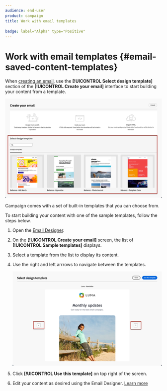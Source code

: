 ```yaml
---
audience: end-user
product: campaign
title: Work with email templates

badge: label="Alpha" type="Positive"
---
```

# Work with email templates {#email-saved-content-templates}

When [creating an email](../email/create-email.md), use the **[!UICONTROL Select design template]** section of the **[!UICONTROL Create your email]** interface to start building your content from a template.

![](assets/email_designer-sample-templates.png)

Campaign comes with a set of built-in templates that you can choose from.

To start building your content with one of the sample templates, follow the steps below.

1. Open the [Email Designer](create-email-content.md).

1. On the **[!UICONTROL Create your email]** screen, the list of **[!UICONTROL Sample templates]**  displays.

1. Select a template from the list to display its content.

1. Use the right and left arrrows to navigate between the templates.

    ![](assets/email_designer-sample-templates-navigate.png)

1. Click **[!UICONTROL Use this template]** on top right of the screen.

1. Edit your content as desired using the Email Designer. [Learn more](create-email-content.md)
